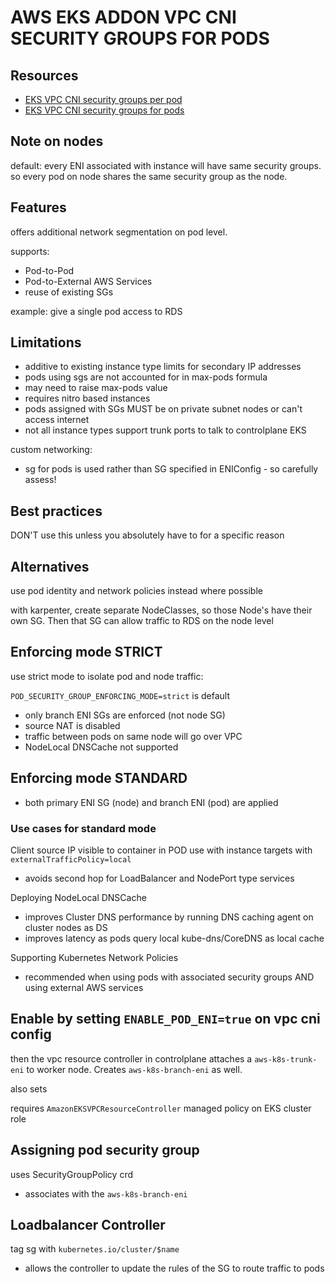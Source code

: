 # AWS EKS ADDON VPC CNI SECURITY GROUPS FOR PODS

## Resources
- [EKS VPC CNI security groups per pod](https://docs.aws.amazon.com/eks/latest/best-practices/sgpp.html)
- [EKS VPC CNI security groups for pods](https://docs.aws.amazon.com/eks/latest/userguide/security-groups-for-pods.html)

## Note on nodes
default: every ENI associated with instance will have same security groups.
so every pod on node shares the same security group as the node.

## Features
offers additional network segmentation on pod level.

supports:
- Pod-to-Pod
- Pod-to-External AWS Services
- reuse of existing SGs

example: give a single pod access to RDS

## Limitations
- additive to existing instance type limits for secondary IP addresses
- pods using sgs are not accounted for in max-pods formula
- may need to raise max-pods value
- requires nitro based instances
- pods assigned with SGs MUST be on private subnet nodes or can't access internet
- not all instance types support trunk ports to talk to controlplane EKS

custom networking:
- sg for pods is used rather than SG specified in ENIConfig - so carefully assess!

## Best practices
DON'T use this unless you absolutely have to for a specific reason

## Alternatives
use pod identity and network policies instead where possible

with karpenter, create separate NodeClasses, so those Node's have their own SG.
Then that SG can allow traffic to RDS on the node level

## Enforcing mode STRICT
use strict mode to isolate pod and node traffic:

`POD_SECURITY_GROUP_ENFORCING_MODE=strict` is default
- only branch ENI SGs are enforced (not node SG)
- source NAT is disabled
- traffic between pods on same node will go over VPC
- NodeLocal DNSCache not supported

## Enforcing mode STANDARD
- both primary ENI SG (node) and branch ENI (pod) are applied

### Use cases for standard mode

Client source IP visible to container in POD
use with instance targets with `externalTrafficPolicy=local` 
- avoids second hop for LoadBalancer and NodePort type services

Deploying NodeLocal DNSCache
- improves Cluster DNS performance by running DNS caching agent on cluster nodes as DS
- improves latency as pods query local kube-dns/CoreDNS as local cache

Supporting Kubernetes Network Policies
- recommended when using pods with associated security groups AND using external AWS services

## Enable by setting `ENABLE_POD_ENI=true` on vpc cni config
then the vpc resource controller in controlplane attaches a `aws-k8s-trunk-eni`
to worker node. Creates `aws-k8s-branch-eni` as well.

also sets 

requires `AmazonEKSVPCResourceController` managed policy on EKS cluster role

## Assigning pod security group
uses SecurityGroupPolicy crd
- associates with the `aws-k8s-branch-eni`

## Loadbalancer Controller
tag sg with `kubernetes.io/cluster/$name`
- allows the controller to update the rules of the SG to route traffic to pods